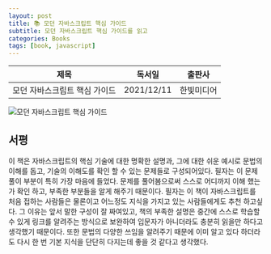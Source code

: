 ```yaml
---
layout: post
title: 📚 모던 자바스크립트 핵심 가이드
subtitle: 모던 자바스크립트 핵심 가이드를 읽고
categories: Books
tags: [book, javascript]
---
```


|             제목              |   독서일   |   출판사   |
| :---------------------------: | :--------: | :--------: |
| 모던 자바스크립트 핵심 가이드 | 2021/12/11 | 한빛미디어 |

![모던 자바스크립트 핵심 가이드](http://image.yes24.com/goods/101478466/XL)

## 서평

이 책은 자바스크립트의 핵심 기술에 대한 명확한 설명과, 그에 대한 쉬운 예시로 문법의 이해를 돕고, 기술의 이해도를 확인 할 수 있는 문제들로 구성되어있다. 필자는 이 문제 풀이 부분이 특히 가장 마음에 들었다. 문제를 풀어봄으로써 스스로 어디까지 이해 했는가 확인 하고, 부족한 부분들을 알게 해주기 때문이다.
필자는 이 책이 자바스크립트를 처음 접하는 사람들은 물론이고 어느정도 지식을 가지고 있는 사람들에게도 추천 하고싶다. 그 이유는 앞서 말한 구성이 잘 짜여있고, 책의 부족한 설명은 중간에 스스로 학습할 수 있게 링크를 알려주는 방식으로 보완하여 입문자가 아니더라도 충분히 읽을만 하다고 생각했기 때문이다. 또한 문법의 다양한 쓰임을 알려주기 때문에 이미 알고 있다 하더라도 다시 한 번 기본 지식을 단단히 다지는데 좋을 것 같다고 생각했다.
